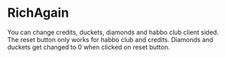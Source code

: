 # RichAgain
You can change credits, duckets, diamonds and habbo club client sided. The reset button only works for habbo club and credits. Diamonds and duckets get changed to 0 when clicked on reset button.
